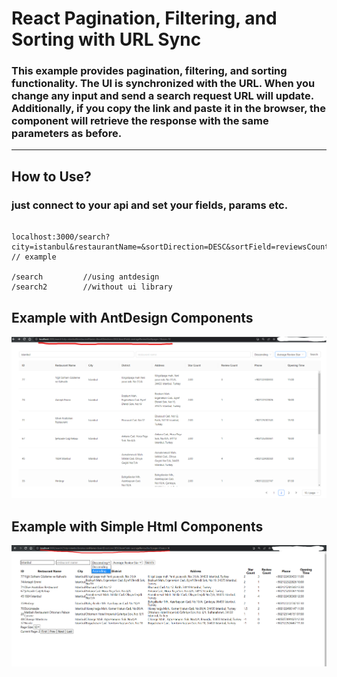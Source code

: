 # React Pagination, Filtering, and Sorting with URL Sync

### This example provides pagination, filtering, and sorting functionality. The UI is synchronized with the URL. When you change any input and send a search request URL will update. Additionally, if you copy the link and paste it in the browser, the component will retrieve the response with the same parameters as before. 

---------------

## How to Use?

### just connect to your api and set your fields, params etc.

```

localhost:3000/search?city=istanbul&restaurantName=&sortDirection=DESC&sortField=reviewsCount&page=8&size=10 // example

/search         //using antdesign 
/search2        //without ui library 
```
##

## Example with AntDesign Components
![image](./images/ex1.png)

## Example with Simple Html Components
![image](./images/ex2.png)
